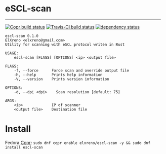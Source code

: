 # eSCL-scan

---

[![Copr build status](https://copr.fedorainfracloud.org/coprs/elxreno/escl-scan/package/escl-scan/status_image/last_build.png)](https://copr.fedorainfracloud.org/coprs/elxreno/escl-scan)
[![Travis-CI build status](https://travis-ci.com/ElXreno/escl-scan.svg?branch=master)](https://travis-ci.com/ElXreno/escl-scan)
[![dependency status](https://deps.rs/repo/github/elxreno/escl-scan/status.svg)](https://deps.rs/repo/github/elxreno/escl-scan)

```
escl-scan 0.1.0
ElXreno <elxreno@gmail.com>
Utility for scanning with eSCL protocol writen in Rust

USAGE:
    escl-scan [FLAGS] [OPTIONS] <ip> <output file>

FLAGS:
    -f, --force      Force scan and override output file
    -h, --help       Prints help information
    -V, --version    Prints version information

OPTIONS:
    -d, --dpi <dpi>    Scan resolution [default: 75]

ARGS:
    <ip>             IP of scanner
    <output file>    Destination file
```

# Install
Fedora [Copr](https://copr.fedorainfracloud.org/coprs/elxreno/escl-scan): `sudo dnf copr enable elxreno/escl-scan -y && sudo dnf install escl-scan`